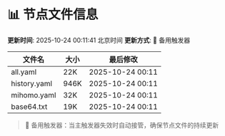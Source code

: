 # 📊 节点文件信息

**更新时间**: 2025-10-24 00:11:41 北京时间
**更新方式**: 🔄 备用触发器

| 文件名 | 大小 | 最后修改 |
|--------|------|----------|
| all.yaml | 22K | 2025-10-24 00:11 |
| history.yaml | 946K | 2025-10-24 00:11 |
| mihomo.yaml | 32K | 2025-10-24 00:11 |
| base64.txt | 19K | 2025-10-24 00:11 |

> 🔄 备用触发器：当主触发器失效时自动接管，确保节点文件的持续更新
